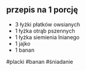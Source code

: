 ## przepis na 1 porcję

- 3 łyżki płatków owsianych  
- 1 łyżka otrąb pszennych  
- 1 łyżka siemienia lnianego  
- 1 jajko  
- 1 banan


#placki #banan #śniadanie 